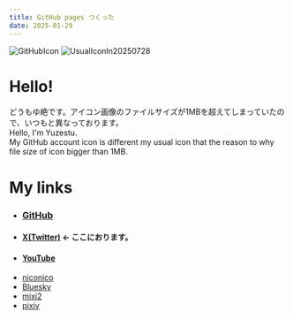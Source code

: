 ```yaml
---
title: GitHub pages つくった
date: 2025-01-29
---
```


![GitHubIcon](https://avatars.githubusercontent.com/u/165875909)
![UsualIconIn20250728](<img width="1280" height="960" alt="おめめ3" src="https://github.com/user-attachments/assets/143448d0-a712-46fa-b1ad-66fc19853eec" />)

# Hello!

どうもゆ絶です。アイコン画像のファイルサイズが1MBを超えてしまっていたので、いつもと異なっております。\
Hello, I'm Yuzestu.\
My GitHub account icon is different my usual icon that the reason to why file size of icon bigger than 1MB.

My links
========

  - ### **[GitHub](https://github.com/yuZtsu)**
  - #### **[X(Twitter)](https://twitter.com/Yuzetsu_)** <- ここにおります。
  - #### **[YouTube](https://youtube.com/@user-yuztsu)**
  - [niconico](https://www.nicovideo.jp/user/118313486)
  - [Bluesky](https://bsky.app/profile/yuzetsu.bsky.social)
  - [mixi2](https://mixi.social/@Yuzetsu)
  - [pixiv](https://www.pixiv.net/users/76551943)
